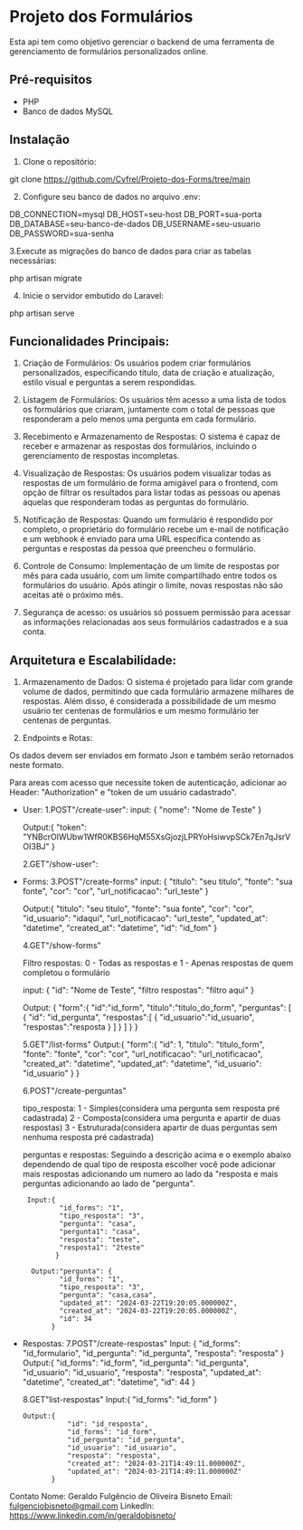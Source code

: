 # Projeto dos Formulários

Esta api tem como objetivo gerenciar o backend de uma ferramenta de gerenciamento de formulários personalizados online.

## Pré-requisitos

- PHP 
- Banco de dados MySQL

## Instalação

1. Clone o repositório:

git clone https://github.com/Cyfrel/Projeto-dos-Forms/tree/main

2. Configure seu banco de dados no arquivo .env:

DB_CONNECTION=mysql
DB_HOST=seu-host
DB_PORT=sua-porta
DB_DATABASE=seu-banco-de-dados
DB_USERNAME=seu-usuario
DB_PASSWORD=sua-senha

3.Execute as migrações do banco de dados para criar as tabelas necessárias:

php artisan migrate

4. Inicie o servidor embutido do Laravel:

php artisan serve

## Funcionalidades Principais:

1. Criação de Formulários: Os usuários podem criar formulários personalizados, especificando título, data de criação e atualização, estilo visual e perguntas a serem respondidas.

2. Listagem de Formulários: Os usuários têm acesso a uma lista de todos os formulários que criaram, juntamente com o total de pessoas que responderam a pelo menos uma pergunta em cada formulário.

3. Recebimento e Armazenamento de Respostas: O sistema é capaz de receber e armazenar as respostas dos formulários, incluindo o gerenciamento de respostas incompletas.

4. Visualização de Respostas: Os usuários podem visualizar todas as respostas de um formulário de forma amigável para o frontend, com opção de filtrar os resultados para listar todas as pessoas ou apenas aquelas que responderam todas as perguntas do formulário.

5. Notificação de Respostas: Quando um formulário é respondido por completo, o proprietário do formulário recebe um e-mail de notificação e um webhook é enviado para uma URL específica contendo as perguntas e respostas da pessoa que preencheu o formulário.

6. Controle de Consumo: Implementação de um limite de respostas por mês para cada usuário, com um limite compartilhado entre todos os formulários do usuário. Após atingir o limite, novas respostas não são aceitas até o próximo mês.

7. Segurança de acesso: os usuários só possuem permissão para acessar as informações relacionadas aos seus formulários cadastrados e a sua conta.


## Arquitetura e Escalabilidade:

1. Armazenamento de Dados: O sistema é projetado para lidar com grande volume de dados, permitindo que cada formulário armazene milhares de respostas.
Além disso, é considerada a possibilidade de um mesmo usuário ter centenas de formulários e um mesmo formulário ter centenas de perguntas.

2. Endpoints e Rotas:

Os dados devem ser enviados em formato Json e também serão retornados neste formato.

Para areas com acesso que necessite token de autenticação, adicionar ao Header: "Authorization" e "token de um usuário cadastrado".

   - User:
     1.POST"/create-user":
       input: {
              	"nome": "Nome de Teste"
              }

       Output:{
              	"token": "YNBcrOlWUbw1WfR0KBS6HqM55XsGjozjLPRYoHsiwvpSCk7En7qJsrVOI3BJ"
              }
     
     2.GET"/show-user":
   
   - Forms:
     3.POST"/create-forms"
       input: {
              	"titulo": "seu titulo",
            		"fonte": "sua fonte",
            		"cor": "cor",
            	 	"url_notificacao": "url_teste"
              }

       Output:{
                "titulo": "seu titulo",
                "fonte": "sua fonte",
                "cor": "cor",
                "id_usuario": "idaqui",
                "url_notificacao": "url_teste",
                "updated_at": "datetime",
                "created_at": "datetime",
                "id": "id_fom"
              }
              
  
     4.GET"/show-forms"

     Filtro respostas: 0 - Todas as respostas e 1 - Apenas respostas de quem completou o formulário

       input: {
                "id": "Nome de Teste",
                "filtro respostas": "filtro aqui"
              }
     
       Output: {
                  "form":{
                            "id":"id_form",
                            "titulo":"titulo_do_form",
                            "perguntas": [
                                           {
                                             "id": "id_pergunta",
                                             "respostas":[
                                                           {
                                                            "id_usuario":"id_usuario",
                                                            "respostas":"resposta
                                                           }
                                                         ]
                                           }
                                         ]
                         }
               }
     
     
     5.GET"/list-forms"
         Output:{
                 "form":{
                        "id": 1,
                  			"titulo": "titulo_form",
                  			"fonte": "fonte",
                  			"cor": "cor",
                  			"url_notificacao": "url_notificacao",
                  			"created_at": "datetime",
                  			"updated_at": "datetime",
                  			"id_usuario": "id_usuario"
                        }
                }
     
     6.POST"/create-perguntas"

     tipo_resposta: 1 - Simples(considera uma pergunta sem resposta pré cadastrada)
                    2 - Composta(considera uma pergunta e apartir de duas respostas)
                    3 - Estruturada(considera apartir de duas perguntas sem nenhuma resposta pré cadastrada)

     perguntas e respostas: Seguindo a descrição acima e o exemplo abaixo dependendo de qual tipo de resposta escolher você pode adicionar mais respostas adicionando um numero ao lado da "resposta e mais perguntas adicionando ao lado de "pergunta".

          Input:{
                  "id_forms": "1",
                  "tipo_resposta": "3",
                  "pergunta": "casa",
                  "pergunta1": "casa",
                  "resposta": "teste",
                  "resposta1": "2teste"
                 }

           Output:"pergunta": {
                  "id_forms": "1",
                  "tipo_resposta": "3",
                  "pergunta": "casa,casa",
                  "updated_at": "2024-03-22T19:20:05.000000Z",
                  "created_at": "2024-03-22T19:20:05.000000Z",
                  "id": 34
                }
   
     
   - Respostas:
     7.POST"/create-respostas"
           Input: {
                		"id_forms": "id_formulario",
                		"id_pergunta": "id_pergunta",
                		"resposta": "resposta"
                	}
           Output:{
                  	"id_forms": "id_form",
                  	"id_pergunta": "id_pergunta",
                  	"id_usuario": "id_usuario",
                  	"resposta": "resposta",
                  	"updated_at": "datetime",
                  	"created_at": "datetime",
                  	"id": 44
                  }
     
     8.GET"list-respostas"
         Input:{
                 "id_forms": "id_form"
                }

         Output:{
              		"id": "id_resposta",
              		"id_forms": "id_form",
              		"id_pergunta": "id_pergunta",
              		"id_usuario": "id_usuario",
              		"resposta": "resposta",
              		"created_at": "2024-03-21T14:49:11.000000Z",
              		"updated_at": "2024-03-21T14:49:11.000000Z"
              	}
   

Contato
Nome: Geraldo Fulgêncio de Oliveira Bisneto
Email: fulgenciobisneto@gmail.com
LinkedIn: https://www.linkedin.com/in/geraldobisneto/
